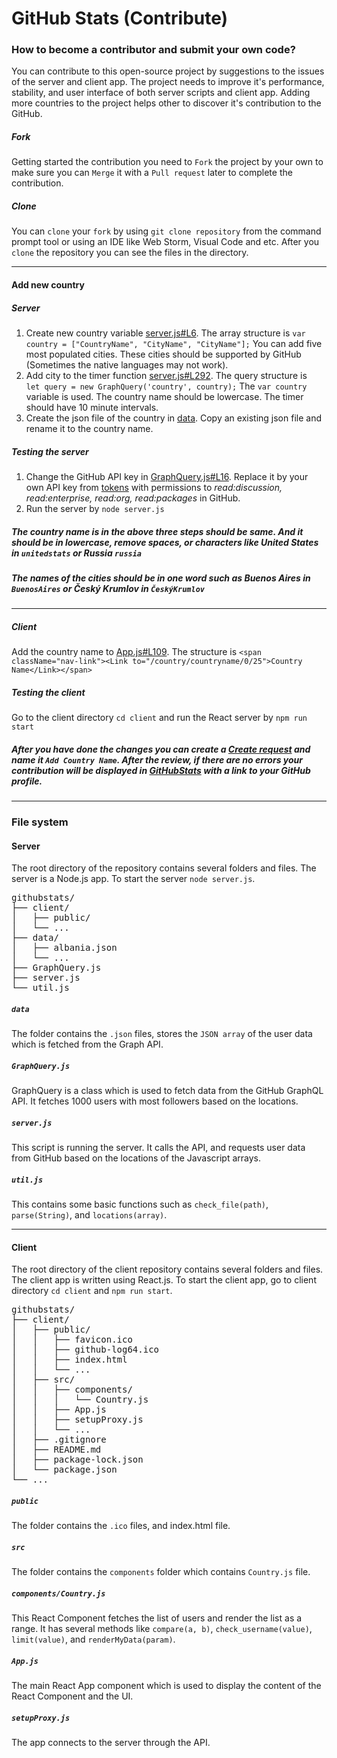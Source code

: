 # GitHub Stats (Contribute)
### How to become a contributor and submit your own code?
You can contribute to this open-source project by suggestions to the issues of the server and client app.
The project needs to improve it's performance, stability, and user interface of both server scripts and client app.
Adding more countries to the project helps other to discover it's contribution to the GitHub.

##### Fork
Getting started the contribution you need to `Fork` the project by your own to make sure you can `Merge` it with a `Pull request`
later to complete the contribution.

##### Clone
You can `clone` your `fork` by using `git clone repository` from the command prompt tool or
using an IDE like Web Storm, Visual Code and etc. After you `clone` the repository you can see the files
in the directory.

---
#### Add new country
##### Server
1. Create new country variable [server.js#L6](https://github.com/gayanvoice/githubstats/blob/ab7bafdc24cef53abd2ec01a7b73a6536172cc65/server.js#L6).
The array structure is `var country = ["CountryName", "CityName", "CityName"];` You can add five most populated cities. These cities should be supported by GitHub (Sometimes the native languages may not work).
2. Add city to the timer function [server.js#L292](https://github.com/gayanvoice/githubstats/blob/ab7bafdc24cef53abd2ec01a7b73a6536172cc65/server.js#L292).
The query structure is ` let query = new GraphQuery('country', country);` The `var country` variable is used. The country name should be lowercase. The timer should have 10 minute intervals.
3. Create the json file of the country in  [data](https://github.com/gayanvoice/githubstats/tree/master/data). Copy an existing json file and rename it to the country name.
##### Testing the server
1. Change the GitHub API key in [GraphQuery.js#L16](https://github.com/gayanvoice/githubstats/blob/ab7bafdc24cef53abd2ec01a7b73a6536172cc65/GraphQuery.js#L16). Replace it by your own API key from
[tokens](https://github.com/settings/tokens) with permissions to _read:discussion, read:enterprise, read:org, read:packages_ in GitHub.
2. Run the server by `node server.js`

##### The country name is in the above three steps should be same. And it should be in lowercase, remove spaces, or characters like United States in `unitedstats` or Russia `russia`
##### The names of the cities should be in one word such as Buenos Aires in `BuenosAires` or Český Krumlov in `ČeskýKrumlov`

---
##### Client
Add the country name to [App.js#L109](https://github.com/gayanvoice/githubstats/blob/a7e8283fdf933717fbef6dfadea754cf47176a98/client/src/App.js#L109). The structure is `<span className="nav-link"><Link to="/country/countryname/0/25">Country Name</Link></span>`

##### Testing the client
Go to the client directory `cd client` and run the React server by `npm run start`

##### After you have done the changes you can create a [Create request](https://github.com/gayanvoice/githubstats/pulls) and name it `Add Country Name`. After the review, if there are no errors your contribution will be displayed in [GitHubStats](http://www.githubstats.com/) with a link to your GitHub profile.

---
### File system
#### Server
The root directory of the repository contains several folders and files. The server is a Node.js app.
To start the server `node server.js`.
<pre>
githubstats/
├── client/
│   ├── public/
│   └── ...
├── data/
│   ├── albania.json
│   └── ...
├── GraphQuery.js
├── server.js
└── util.js
</pre>
##### `data`
The folder contains the `.json` files, stores the  `JSON array` of the user data which is fetched
from the Graph API. 
##### `GraphQuery.js`
GraphQuery is a class which is used to fetch data from the GitHub GraphQL API.
It fetches 1000 users with most followers based on the locations.
##### `server.js`
This script is running the server. It calls the API, and requests user data from GitHub based
on the locations of the Javascript arrays.
##### `util.js`
This contains some basic functions such as `check_file(path)`, `parse(String)`, and `locations(array)`.

---
#### Client
The root directory of the client repository contains several folders and files.
The client app is written using React.js. To start the client app, go to client directory `cd client` and `npm run start`.
<pre>
githubstats/
├── client/
│   ├── public/
│   │   ├── favicon.ico
│   │   ├── github-log64.ico
│   │   ├── index.html
│   │   └── ...
│   ├── src/
│   │   ├── components/
│   │   │   └── Country.js
│   │   ├── App.js
│   │   ├── setupProxy.js
│   │   └── ...
│   ├── .gitignore
│   ├── README.md
│   ├── package-lock.json
│   └── package.json
└── ...
</pre>
##### `public`
The folder contains the `.ico` files, and index.html file.
##### `src`
The folder contains the `components` folder which contains `Country.js` file.
##### `components/Country.js`
This React Component fetches the list of users and render the list as a range.
It has several methods like `compare(a, b)`, `check_username(value)`, `limit(value)`, and `renderMyData(param)`.
##### `App.js`
The main React App component which is used to display the content of the React Component and the UI.
##### `setupProxy.js`
The app connects to the server through the API.

 

